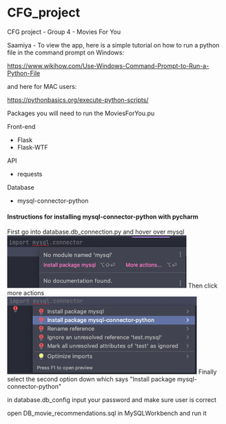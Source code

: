 # CFG_project
CFG project - Group 4 - Movies For You

Saamiya - To view the app, here is a simple tutorial on how to run a python file in the command prompt on Windows:

https://www.wikihow.com/Use-Windows-Command-Prompt-to-Run-a-Python-File

and here for MAC users:

https://pythonbasics.org/execute-python-scripts/

Packages you will need to run the MoviesForYou.pu

Front-end
- Flask 
- Flask-WTF

API
- requests

Database
- mysql-connector-python

#### Instructions for installing mysql-connector-python with pycharm
First go into database.db_connection.py and hover over mysql
![Pycharm mySQL Instructions pt1](pycharm_mysql_instructions/pycharm_mysql_instructions_pt1.png "Pycharm mySQL Instructions pt1")
Then click more actions
![Pycharm mySQL Instructions pt2](pycharm_mysql_instructions/pycharm_mysql_instructions_pt2.png "Pycharm mySQL Instructions pt2")
Finally select the second option down which says "Install package mysql-connector-python"


in database.db_config input your password and make sure user is correct

open DB_movie_recommendations.sql in MySQLWorkbench and run it
